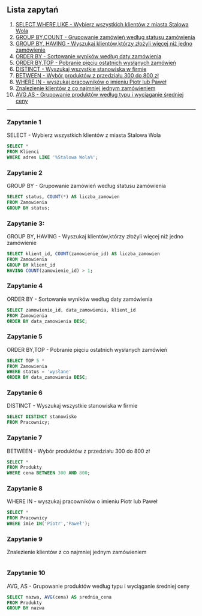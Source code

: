 ## Lista zapytań

1. [SELECT,WHERE,LIKE - Wybierz wszystkich klientów z miasta Stalowa Wola](#zapytanie-1)
2. [GROUP BY,COUNT - Grupowanie zamówień według statusu zamówienia](#zapytanie-2)
3. [GROUP BY, HAVING - Wyszukaj klientów,którzy złożyli więcej niż jedno zamówienie](#zapytanie-3)
4. [ORDER BY - Sortowanie wyników według daty zamówienia](#zapytanie-4)
5. [ORDER BY,TOP - Pobranie pięciu ostatnich wysłąnych zamówień](#zapytanie-5)
6. [DISTINCT - Wyszukaj wszystkie stanowiska w firmie](#zapytanie-6)
7. [BETWEEN - Wybór produktów z przedziału 300 do 800 zł](#zapytanie-7)
8. [WHERE IN - wyszukaj pracowników o imieniu Piotr lub Paweł](#zapytanie-8)
9. [Znalezienie klientów z co najmniej jednym zamówieniem](#zapytanie-9)
10. [AVG,AS - Grupowanie produktów według typu i wyciąganie średniej ceny](#zapytanie-10)

---

### Zapytanie 1  
SELECT - Wybierz wszystkich klientów z miasta Stalowa Wola
```sql
SELECT *
FROM Klienci
WHERE adres LIKE '%Stalowa Wola%';
```
### Zapytanie 2
GROUP BY - Grupowanie zamówień według statusu zamówienia
```sql
SELECT status, COUNT(*) AS liczba_zamowien
FROM Zamowienia
GROUP BY status;
```

### Zapytanie 3:
GROUP BY, HAVING - Wyszukaj klientów,którzy złożyli więcej niż jedno zamówienie
```sql
SELECT klient_id, COUNT(zamowienie_id) AS liczba_zamowien
FROM Zamowienia
GROUP BY klient_id
HAVING COUNT(zamowienie_id) > 1;
```
### Zapytanie 4
ORDER BY - Sortowanie wyników według daty zamówienia
```sql
SELECT zamowienie_id, data_zamowienia, klient_id
FROM Zamowienia
ORDER BY data_zamowienia DESC;
```
### Zapytanie 5
ORDER BY,TOP - Pobranie pięciu ostatnich wysłanych zamówień
```sql
SELECT TOP 5 *
FROM Zamowienia
WHERE status = 'wysłane'
ORDER BY data_zamowienia DESC;
```
### Zapytanie 6
DISTINCT - Wyszukaj wszystkie stanowiska w firmie
```sql
SELECT DISTINCT stanowisko
FROM Pracownicy;
```
### Zapytanie 7 
BETWEEN - Wybór produktów z przedziału 300 do 800 zł
```sql
SELECT *
FROM Produkty
WHERE cena BETWEEN 300 AND 800;
```
### Zapytanie 8
WHERE IN - wyszukaj pracowników o imieniu Piotr lub Paweł
```sql
SELECT *
FROM Pracownicy
WHERE imie IN('Piotr','Paweł');
```

### Zapytanie 9
Znalezienie klientów z co najmniej jednym zamówieniem
```sql

```
### Zapytanie 10
AVG, AS - Grupowanie produktów według typu i wyciąganie średniej ceny 
```sql
SELECT nazwa, AVG(cena) AS srednia_cena
FROM Produkty
GROUP BY nazwa

```
